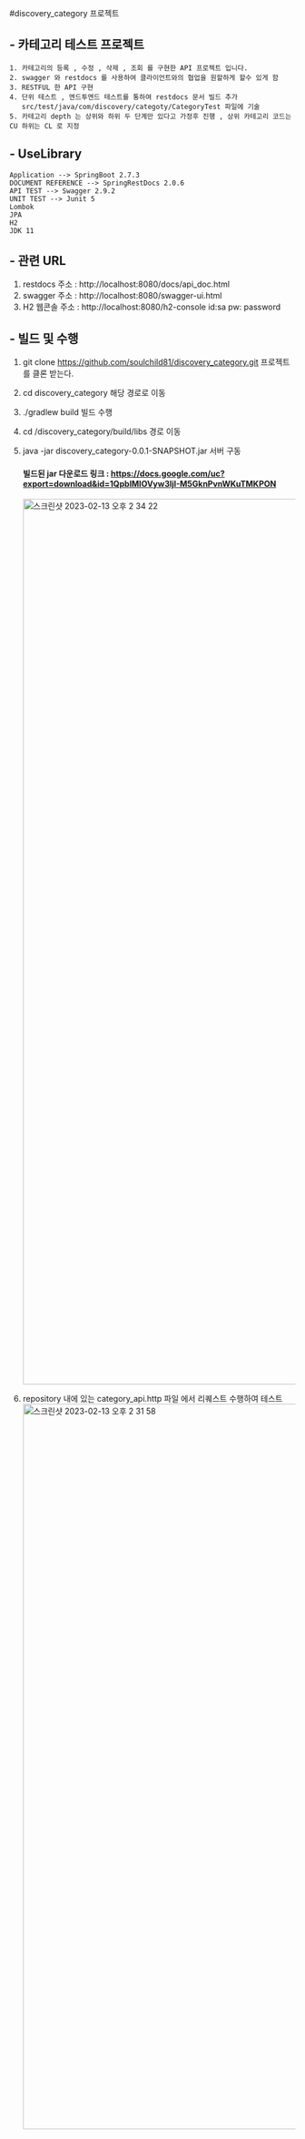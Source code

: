 #discovery_category 프로젝트 

## - 카테고리 테스트 프로젝트 
    1. 카테고리의 등록 , 수정 , 삭제 , 조회 를 구현한 API 프로젝트 입니다.
    2. swagger 와 restdocs 를 사용하여 클라이언트와의 협업을 원할하게 할수 있게 함
    3. RESTFUL 한 API 구현 
    4. 단위 테스트 , 엔드투엔드 테스트를 통하여 restdocs 문서 빌드 추가 
       src/test/java/com/discovery/categoty/CategoryTest 파일에 기술
    5. 카테고리 depth 는 상위와 하위 두 단계만 있다고 가정후 진행 , 상위 카테고리 코드는 CU 하위는 CL 로 지정


## - UseLibrary
    Application --> SpringBoot 2.7.3
    DOCUMENT REFERENCE --> SpringRestDocs 2.0.6
    API TEST --> Swagger 2.9.2
    UNIT TEST --> Junit 5
    Lombok
    JPA
    H2
    JDK 11

## - 관련 URL 
  1. restdocs 주소 : http://localhost:8080/docs/api_doc.html
  2. swagger 주소 : http://localhost:8080/swagger-ui.html
  3. H2 웹콘솔 주소 : http://localhost:8080/h2-console    id:sa pw: password

## - 빌드 및 수행 
  1. git clone https://github.com/soulchild81/discovery_category.git
     프로젝트를 클론 받는다.
     
  2. cd discovery_category
     해당 경로로 이동 
     
  3. ./gradlew build 
     빌드 수행 
  
  4. cd /discovery_category/build/libs
     경로 이동

  5. java -jar discovery_category-0.0.1-SNAPSHOT.jar
     서버 구동 
     #### 빌드된 jar 다운로드 링크 : https://docs.google.com/uc?export=download&id=1QpbIMlOVyw3ljI-M5GknPvnWKuTMKPON
     <img width="1557" alt="스크린샷 2023-02-13 오후 2 34 22" src="https://user-images.githubusercontent.com/54564644/218378803-7bf1fa68-d493-496b-ac6b-f937c921fe89.png">

     
  6. repository 내에 있는 category_api.http 파일 에서 리퀘스트 수행하여 테스트 
    <img width="1275" alt="스크린샷 2023-02-13 오후 2 31 58" src="https://user-images.githubusercontent.com/54564644/218378636-8decaca3-aa0f-4456-9b33-dadde384ed58.png">

